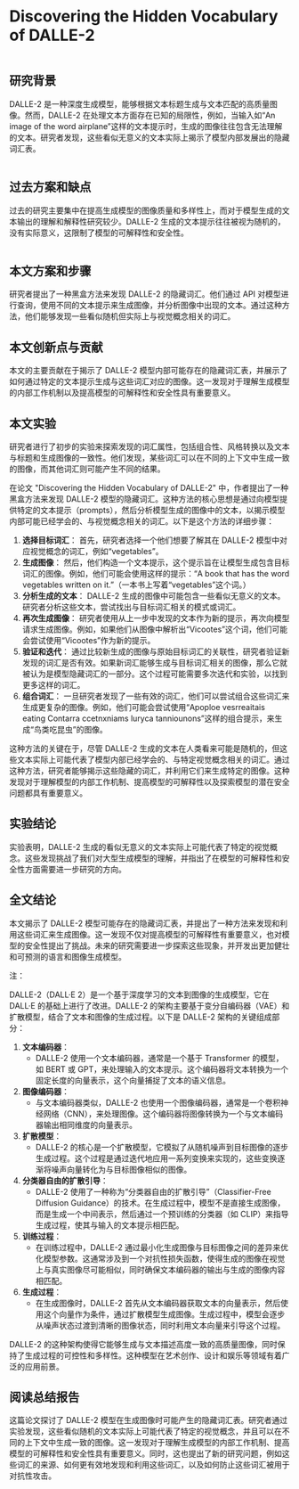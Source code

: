 # Discovering the Hidden Vocabulary of DALLE-2

<figure><img src="../../.gitbook/assets/image (79).png" alt=""><figcaption></figcaption></figure>

## 研究背景

DALLE-2 是一种深度生成模型，能够根据文本标题生成与文本匹配的高质量图像。然而，DALLE-2 在处理文本方面存在已知的局限性，例如，当输入如“An image of the word airplane”这样的文本提示时，生成的图像往往包含无法理解的文本。研究者发现，这些看似无意义的文本实际上揭示了模型内部发展出的隐藏词汇表。

<figure><img src="../../.gitbook/assets/image (80).png" alt=""><figcaption></figcaption></figure>

## 过去方案和缺点

过去的研究主要集中在提高生成模型的图像质量和多样性上，而对于模型生成的文本输出的理解和解释性研究较少。DALLE-2 生成的文本提示往往被视为随机的，没有实际意义，这限制了模型的可解释性和安全性。

<figure><img src="../../.gitbook/assets/image (81).png" alt=""><figcaption></figcaption></figure>

## 本文方案和步骤

研究者提出了一种黑盒方法来发现 DALLE-2 的隐藏词汇。他们通过 API 对模型进行查询，使用不同的文本提示来生成图像，并分析图像中出现的文本。通过这种方法，他们能够发现一些看似随机但实际上与视觉概念相关的词汇。

## 本文创新点与贡献

本文的主要贡献在于揭示了 DALLE-2 模型内部可能存在的隐藏词汇表，并展示了如何通过特定的文本提示生成与这些词汇对应的图像。这一发现对于理解生成模型的内部工作机制以及提高模型的可解释性和安全性具有重要意义。

## 本文实验

研究者进行了初步的实验来探索发现的词汇属性，包括组合性、风格转换以及文本与标题和生成图像的一致性。他们发现，某些词汇可以在不同的上下文中生成一致的图像，而其他词汇则可能产生不同的结果。

在论文 "Discovering the Hidden Vocabulary of DALLE-2" 中，作者提出了一种黑盒方法来发现 DALLE-2 模型的隐藏词汇。这种方法的核心思想是通过向模型提供特定的文本提示（prompts），然后分析模型生成的图像中的文本，以揭示模型内部可能已经学会的、与视觉概念相关的词汇。以下是这个方法的详细步骤：

1. **选择目标词汇**： 首先，研究者选择一个他们想要了解其在 DALLE-2 模型中对应视觉概念的词汇，例如“vegetables”。
2. **生成图像**： 然后，他们构造一个文本提示，这个提示旨在让模型生成包含目标词汇的图像。例如，他们可能会使用这样的提示：“A book that has the word vegetables written on it.”（一本书上写着“vegetables”这个词。）
3. **分析生成的文本**： DALLE-2 生成的图像中可能包含一些看似无意义的文本。研究者分析这些文本，尝试找出与目标词汇相关的模式或词汇。
4. **再次生成图像**： 研究者使用从上一步中发现的文本作为新的提示，再次向模型请求生成图像。例如，如果他们从图像中解析出“Vicootes”这个词，他们可能会尝试使用“Vicootes”作为新的提示。
5. **验证和迭代**： 通过比较新生成的图像与原始目标词汇的关联性，研究者验证新发现的词汇是否有效。如果新词汇能够生成与目标词汇相关的图像，那么它就被认为是模型隐藏词汇的一部分。这个过程可能需要多次迭代和实验，以找到更多这样的词汇。
6. **组合词汇**： 一旦研究者发现了一些有效的词汇，他们可以尝试组合这些词汇来生成更复杂的图像。例如，他们可能会尝试使用“Apoploe vesrreaitais eating Contarra ccetnxniams luryca tanniounons”这样的组合提示，来生成“鸟类吃昆虫”的图像。

这种方法的关键在于，尽管 DALLE-2 生成的文本在人类看来可能是随机的，但这些文本实际上可能代表了模型内部已经学会的、与特定视觉概念相关的词汇。通过这种方法，研究者能够揭示这些隐藏的词汇，并利用它们来生成特定的图像。这种发现对于理解模型的内部工作机制、提高模型的可解释性以及探索模型的潜在安全问题都具有重要意义。

## 实验结论

实验表明，DALLE-2 生成的看似无意义的文本实际上可能代表了特定的视觉概念。这些发现挑战了我们对大型生成模型的理解，并指出了在模型的可解释性和安全性方面需要进一步研究的方向。

## 全文结论

本文揭示了 DALLE-2 模型可能存在的隐藏词汇表，并提出了一种方法来发现和利用这些词汇来生成图像。这一发现不仅对提高模型的可解释性有重要意义，也对模型的安全性提出了挑战。未来的研究需要进一步探索这些现象，并开发出更加健壮和可预测的语言和图像生成模型。

注：

DALLE-2（DALL·E 2）是一个基于深度学习的文本到图像的生成模型，它在 DALL·E 的基础上进行了改进。DALLE-2 的架构主要基于变分自编码器（VAE）和扩散模型，结合了文本和图像的生成过程。以下是 DALLE-2 架构的关键组成部分：

1. **文本编码器**：
   * DALLE-2 使用一个文本编码器，通常是一个基于 Transformer 的模型，如 BERT 或 GPT，来处理输入的文本提示。这个编码器将文本转换为一个固定长度的向量表示，这个向量捕捉了文本的语义信息。
2. **图像编码器**：
   * 与文本编码器类似，DALLE-2 也使用一个图像编码器，通常是一个卷积神经网络（CNN），来处理图像。这个编码器将图像转换为一个与文本编码器输出相同维度的向量表示。
3. **扩散模型**：
   * DALLE-2 的核心是一个扩散模型，它模拟了从随机噪声到目标图像的逐步生成过程。这个过程是通过迭代地应用一系列变换来实现的，这些变换逐渐将噪声向量转化为与目标图像相似的图像。
4. **分类器自由的扩散引导**：
   * DALLE-2 使用了一种称为“分类器自由的扩散引导”（Classifier-Free Diffusion Guidance）的技术。在生成过程中，模型不是直接生成图像，而是生成一个中间表示，然后通过一个预训练的分类器（如 CLIP）来指导生成过程，使其与输入的文本提示相匹配。
5. **训练过程**：
   * 在训练过程中，DALLE-2 通过最小化生成图像与目标图像之间的差异来优化模型参数。这通常涉及到一个对抗性损失函数，使得生成的图像在视觉上与真实图像尽可能相似，同时确保文本编码器的输出与生成的图像内容相匹配。
6. **生成过程**：
   * 在生成图像时，DALLE-2 首先从文本编码器获取文本的向量表示，然后使用这个向量作为条件，通过扩散模型生成图像。生成过程中，模型会逐步从噪声状态过渡到清晰的图像状态，同时利用文本向量来引导这个过程。

DALLE-2 的这种架构使得它能够生成与文本描述高度一致的高质量图像，同时保持了生成过程的可控性和多样性。这种模型在艺术创作、设计和娱乐等领域有着广泛的应用前景。

## 阅读总结报告

这篇论文探讨了 DALLE-2 模型在生成图像时可能产生的隐藏词汇表。研究者通过实验发现，这些看似随机的文本实际上可能代表了特定的视觉概念，并且可以在不同的上下文中生成一致的图像。这一发现对于理解生成模型的内部工作机制、提高模型的可解释性和安全性具有重要意义。同时，这也提出了新的研究问题，例如这些词汇的来源、如何更有效地发现和利用这些词汇，以及如何防止这些词汇被用于对抗性攻击。
